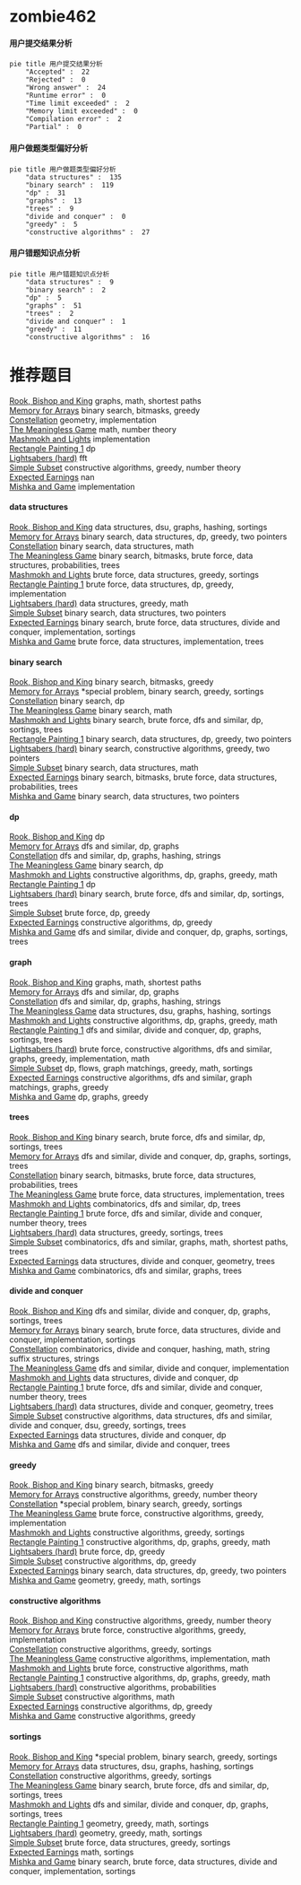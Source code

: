 # zombie462
<!-- tabs:start -->
#### **用户提交结果分析**

```mermaid
pie title 用户提交结果分析
    "Accepted" :  22
    "Rejected" :  0
    "Wrong answer" :  24
    "Runtime error" :  0
    "Time limit exceeded" :  2
    "Memory limit exceeded" :  0
    "Compilation error" :  2
    "Partial" :  0
```
#### **用户做题类型偏好分析**

```mermaid
pie title 用户做题类型偏好分析
    "data structures" :  135
    "binary search" :  119
    "dp" :  31
    "graphs" :  13
    "trees" :  9
    "divide and conquer" :  0
    "greedy" :  5
    "constructive algorithms" :  27
```
#### **用户错题知识点分析**

```mermaid
pie title 用户错题知识点分析
    "data structures" :  9
    "binary search" :  2
    "dp" :  5
    "graphs" :  51
    "trees" :  2
    "divide and conquer" :  1
    "greedy" :  11
    "constructive algorithms" :  16
```
<!-- tabs:end -->
# 推荐题目
[Rook, Bishop and King](http://codeforces.com/problemset/problem/370/A)		graphs,
                        math,
                        shortest paths		  
[Memory for Arrays](http://codeforces.com/problemset/problem/309/C)		binary search,
                        bitmasks,
                        greedy		  
[Constellation](http://codeforces.com/problemset/problem/618/C)		geometry,
                        implementation		  
[The Meaningless Game](https://codeforces.com/contest/834/problem/C)		math,
                        number theory		  
[Mashmokh and Lights](http://codeforces.com/problemset/problem/415/A)		implementation		  
[Rectangle Painting 1](https://codeforces.com/contest/1199/problem/F)		dp		  
[Lightsabers (hard)](http://codeforces.com/problemset/problem/958/F3)		fft		  
[Simple Subset](http://codeforces.com/problemset/problem/665/D)		constructive algorithms,
                        greedy,
                        number theory		  
[Expected Earnings](http://codeforces.com/problemset/problem/838/F)		nan		  
[Mishka and Game](http://codeforces.com/problemset/problem/703/A)		implementation		  
<!-- tabs:start -->
#### **data structures**
[Rook, Bishop and King](http://codeforces.com/problemset/problem/190/E)		data structures,
                        dsu,
                        graphs,
                        hashing,
                        sortings		  
[Memory for Arrays](http://codeforces.com/problemset/problem/1492/C)		binary search,
                        data structures,
                        dp,
                        greedy,
                        two pointers		  
[Constellation](http://codeforces.com/problemset/problem/1490/G)		binary search,
                        data structures,
                        math		  
[The Meaningless Game](http://codeforces.com/problemset/problem/1479/D)		binary search,
                        bitmasks,
                        brute force,
                        data structures,
                        probabilities,
                        trees		  
[Mashmokh and Lights](http://codeforces.com/problemset/problem/1497/A)		brute force,
                        data structures,
                        greedy,
                        sortings		  
[Rectangle Painting 1](http://codeforces.com/problemset/problem/1491/C)		brute force,
                        data structures,
                        dp,
                        greedy,
                        implementation		  
[Lightsabers (hard)](http://codeforces.com/problemset/problem/1492/B)		data structures,
                        greedy,
                        math		  
[Simple Subset](http://codeforces.com/problemset/problem/1436/E)		binary search,
                        data structures,
                        two pointers		  
[Expected Earnings](http://codeforces.com/problemset/problem/1461/D)		binary search,
                        brute force,
                        data structures,
                        divide and conquer,
                        implementation,
                        sortings		  
[Mishka and Game](http://codeforces.com/problemset/problem/1511/C)		brute force,
                        data structures,
                        implementation,
                        trees		  
#### **binary search**
[Rook, Bishop and King](http://codeforces.com/problemset/problem/309/C)		binary search,
                        bitmasks,
                        greedy		  
[Memory for Arrays](http://codeforces.com/problemset/problem/1297/D)		*special problem,
                        binary search,
                        greedy,
                        sortings		  
[Constellation](http://codeforces.com/problemset/problem/1055/E)		binary search,
                        dp		  
[The Meaningless Game](https://codeforces.com/contest/701/problem/D)		binary search,
                        math		  
[Mashmokh and Lights](http://codeforces.com/problemset/problem/804/D)		binary search,
                        brute force,
                        dfs and similar,
                        dp,
                        sortings,
                        trees		  
[Rectangle Painting 1](http://codeforces.com/problemset/problem/1492/C)		binary search,
                        data structures,
                        dp,
                        greedy,
                        two pointers		  
[Lightsabers (hard)](http://codeforces.com/problemset/problem/1463/D)		binary search,
                        constructive algorithms,
                        greedy,
                        two pointers		  
[Simple Subset](http://codeforces.com/problemset/problem/1490/G)		binary search,
                        data structures,
                        math		  
[Expected Earnings](http://codeforces.com/problemset/problem/1479/D)		binary search,
                        bitmasks,
                        brute force,
                        data structures,
                        probabilities,
                        trees		  
[Mishka and Game](http://codeforces.com/problemset/problem/1436/E)		binary search,
                        data structures,
                        two pointers		  
#### **dp**
[Rook, Bishop and King](https://codeforces.com/contest/1199/problem/F)		dp		  
[Memory for Arrays](http://codeforces.com/problemset/problem/283/B)		dfs and similar,
                        dp,
                        graphs		  
[Constellation](http://codeforces.com/problemset/problem/467/D)		dfs and similar,
                        dp,
                        graphs,
                        hashing,
                        strings		  
[The Meaningless Game](http://codeforces.com/problemset/problem/1055/E)		binary search,
                        dp		  
[Mashmokh and Lights](http://codeforces.com/problemset/problem/1328/D)		constructive algorithms,
                        dp,
                        graphs,
                        greedy,
                        math		  
[Rectangle Painting 1](http://codeforces.com/problemset/problem/163/A)		dp		  
[Lightsabers (hard)](http://codeforces.com/problemset/problem/804/D)		binary search,
                        brute force,
                        dfs and similar,
                        dp,
                        sortings,
                        trees		  
[Simple Subset](http://codeforces.com/problemset/problem/1389/B)		brute force,
                        dp,
                        greedy		  
[Expected Earnings](https://codeforces.com/contest/1443/problem/D)		constructive algorithms,
                        dp,
                        greedy		  
[Mishka and Game](http://codeforces.com/problemset/problem/613/D)		dfs and similar,
                        divide and conquer,
                        dp,
                        graphs,
                        sortings,
                        trees		  
#### **graph**
[Rook, Bishop and King](http://codeforces.com/problemset/problem/370/A)		graphs,
                        math,
                        shortest paths		  
[Memory for Arrays](http://codeforces.com/problemset/problem/283/B)		dfs and similar,
                        dp,
                        graphs		  
[Constellation](http://codeforces.com/problemset/problem/467/D)		dfs and similar,
                        dp,
                        graphs,
                        hashing,
                        strings		  
[The Meaningless Game](http://codeforces.com/problemset/problem/190/E)		data structures,
                        dsu,
                        graphs,
                        hashing,
                        sortings		  
[Mashmokh and Lights](http://codeforces.com/problemset/problem/1328/D)		constructive algorithms,
                        dp,
                        graphs,
                        greedy,
                        math		  
[Rectangle Painting 1](http://codeforces.com/problemset/problem/613/D)		dfs and similar,
                        divide and conquer,
                        dp,
                        graphs,
                        sortings,
                        trees		  
[Lightsabers (hard)](http://codeforces.com/problemset/problem/1487/C)		brute force,
                        constructive algorithms,
                        dfs and similar,
                        graphs,
                        greedy,
                        implementation,
                        math		  
[Simple Subset](http://codeforces.com/problemset/problem/1437/C)		dp,
                        flows,
                        graph matchings,
                        greedy,
                        math,
                        sortings		  
[Expected Earnings](http://codeforces.com/problemset/problem/1470/D)		constructive algorithms,
                        dfs and similar,
                        graph matchings,
                        graphs,
                        greedy		  
[Mishka and Game](http://codeforces.com/problemset/problem/1476/C)		dp,
                        graphs,
                        greedy		  
#### **trees**
[Rook, Bishop and King](http://codeforces.com/problemset/problem/804/D)		binary search,
                        brute force,
                        dfs and similar,
                        dp,
                        sortings,
                        trees		  
[Memory for Arrays](http://codeforces.com/problemset/problem/613/D)		dfs and similar,
                        divide and conquer,
                        dp,
                        graphs,
                        sortings,
                        trees		  
[Constellation](http://codeforces.com/problemset/problem/1479/D)		binary search,
                        bitmasks,
                        brute force,
                        data structures,
                        probabilities,
                        trees		  
[The Meaningless Game](http://codeforces.com/problemset/problem/1511/C)		brute force,
                        data structures,
                        implementation,
                        trees		  
[Mashmokh and Lights](http://codeforces.com/problemset/problem/1499/F)		combinatorics,
                        dfs and similar,
                        dp,
                        trees		  
[Rectangle Painting 1](http://codeforces.com/problemset/problem/1491/E)		brute force,
                        dfs and similar,
                        divide and conquer,
                        number theory,
                        trees		  
[Lightsabers (hard)](http://codeforces.com/problemset/problem/1466/D)		data structures,
                        greedy,
                        sortings,
                        trees		  
[Simple Subset](http://codeforces.com/problemset/problem/1495/D)		combinatorics,
                        dfs and similar,
                        graphs,
                        math,
                        shortest paths,
                        trees		  
[Expected Earnings](http://codeforces.com/problemset/problem/1303/G)		data structures,
                        divide and conquer,
                        geometry,
                        trees		  
[Mishka and Game](http://codeforces.com/problemset/problem/1454/E)		combinatorics,
                        dfs and similar,
                        graphs,
                        trees		  
#### **divide and conquer**
[Rook, Bishop and King](http://codeforces.com/problemset/problem/613/D)		dfs and similar,
                        divide and conquer,
                        dp,
                        graphs,
                        sortings,
                        trees		  
[Memory for Arrays](http://codeforces.com/problemset/problem/1461/D)		binary search,
                        brute force,
                        data structures,
                        divide and conquer,
                        implementation,
                        sortings		  
[Constellation](http://codeforces.com/problemset/problem/1466/G)		combinatorics,
                        divide and conquer,
                        hashing,
                        math,
                        string suffix structures,
                        strings		  
[The Meaningless Game](http://codeforces.com/problemset/problem/1490/D)		dfs and similar,
                        divide and conquer,
                        implementation		  
[Mashmokh and Lights](https://codeforces.com/contest/1483/problem/C)		data structures,
                        divide and conquer,
                        dp		  
[Rectangle Painting 1](http://codeforces.com/problemset/problem/1491/E)		brute force,
                        dfs and similar,
                        divide and conquer,
                        number theory,
                        trees		  
[Lightsabers (hard)](http://codeforces.com/problemset/problem/1303/G)		data structures,
                        divide and conquer,
                        geometry,
                        trees		  
[Simple Subset](http://codeforces.com/problemset/problem/1494/D)		constructive algorithms,
                        data structures,
                        dfs and similar,
                        divide and conquer,
                        dsu,
                        greedy,
                        sortings,
                        trees		  
[Expected Earnings](http://codeforces.com/problemset/problem/1482/E)		data structures,
                        divide and conquer,
                        dp		  
[Mishka and Game](http://codeforces.com/problemset/problem/566/C)		dfs and similar,
                        divide and conquer,
                        trees		  
#### **greedy**
[Rook, Bishop and King](http://codeforces.com/problemset/problem/309/C)		binary search,
                        bitmasks,
                        greedy		  
[Memory for Arrays](http://codeforces.com/problemset/problem/665/D)		constructive algorithms,
                        greedy,
                        number theory		  
[Constellation](http://codeforces.com/problemset/problem/1297/D)		*special problem,
                        binary search,
                        greedy,
                        sortings		  
[The Meaningless Game](https://codeforces.com/contest/1484/problem/C)		brute force,
                        constructive algorithms,
                        greedy,
                        implementation		  
[Mashmokh and Lights](http://codeforces.com/problemset/problem/808/C)		constructive algorithms,
                        greedy,
                        sortings		  
[Rectangle Painting 1](http://codeforces.com/problemset/problem/1328/D)		constructive algorithms,
                        dp,
                        graphs,
                        greedy,
                        math		  
[Lightsabers (hard)](http://codeforces.com/problemset/problem/1389/B)		brute force,
                        dp,
                        greedy		  
[Simple Subset](https://codeforces.com/contest/1443/problem/D)		constructive algorithms,
                        dp,
                        greedy		  
[Expected Earnings](http://codeforces.com/problemset/problem/1492/C)		binary search,
                        data structures,
                        dp,
                        greedy,
                        two pointers		  
[Mishka and Game](https://codeforces.com/contest/1496/problem/C)		geometry,
                        greedy,
                        math,
                        sortings		  
#### **constructive algorithms**
[Rook, Bishop and King](http://codeforces.com/problemset/problem/665/D)		constructive algorithms,
                        greedy,
                        number theory		  
[Memory for Arrays](https://codeforces.com/contest/1484/problem/C)		brute force,
                        constructive algorithms,
                        greedy,
                        implementation		  
[Constellation](http://codeforces.com/problemset/problem/808/C)		constructive algorithms,
                        greedy,
                        sortings		  
[The Meaningless Game](http://codeforces.com/problemset/problem/303/A)		constructive algorithms,
                        implementation,
                        math		  
[Mashmokh and Lights](http://codeforces.com/problemset/problem/621/D)		brute force,
                        constructive algorithms,
                        math		  
[Rectangle Painting 1](http://codeforces.com/problemset/problem/1328/D)		constructive algorithms,
                        dp,
                        graphs,
                        greedy,
                        math		  
[Lightsabers (hard)](https://codeforces.com/contest/1347/problem/E)		constructive algorithms,
                        probabilities		  
[Simple Subset](http://codeforces.com/problemset/problem/1372/C)		constructive algorithms,
                        math		  
[Expected Earnings](https://codeforces.com/contest/1443/problem/D)		constructive algorithms,
                        dp,
                        greedy		  
[Mishka and Game](http://codeforces.com/problemset/problem/1493/A)		constructive algorithms,
                        greedy		  
#### **sortings**
[Rook, Bishop and King](http://codeforces.com/problemset/problem/1297/D)		*special problem,
                        binary search,
                        greedy,
                        sortings		  
[Memory for Arrays](http://codeforces.com/problemset/problem/190/E)		data structures,
                        dsu,
                        graphs,
                        hashing,
                        sortings		  
[Constellation](http://codeforces.com/problemset/problem/808/C)		constructive algorithms,
                        greedy,
                        sortings		  
[The Meaningless Game](http://codeforces.com/problemset/problem/804/D)		binary search,
                        brute force,
                        dfs and similar,
                        dp,
                        sortings,
                        trees		  
[Mashmokh and Lights](http://codeforces.com/problemset/problem/613/D)		dfs and similar,
                        divide and conquer,
                        dp,
                        graphs,
                        sortings,
                        trees		  
[Rectangle Painting 1](https://codeforces.com/contest/1496/problem/C)		geometry,
                        greedy,
                        math,
                        sortings		  
[Lightsabers (hard)](http://codeforces.com/problemset/problem/1495/A)		geometry,
                        greedy,
                        math,
                        sortings		  
[Simple Subset](http://codeforces.com/problemset/problem/1497/A)		brute force,
                        data structures,
                        greedy,
                        sortings		  
[Expected Earnings](http://codeforces.com/problemset/problem/1427/A)		math,
                        sortings		  
[Mishka and Game](http://codeforces.com/problemset/problem/1461/D)		binary search,
                        brute force,
                        data structures,
                        divide and conquer,
                        implementation,
                        sortings		  
<!-- tabs:end -->
